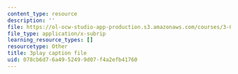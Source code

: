 ```yaml
---
content_type: resource
description: ''
file: https://ol-ocw-studio-app-production.s3.amazonaws.com/courses/3-091sc-introduction-to-solid-state-chemistry-fall-2010/078cb6d76a4952499d07f4a2efb41760_up3zP2z81SE.vtt
file_type: application/x-subrip
learning_resource_types: []
resourcetype: Other
title: 3play caption file
uid: 078cb6d7-6a49-5249-9d07-f4a2efb41760
---
```

